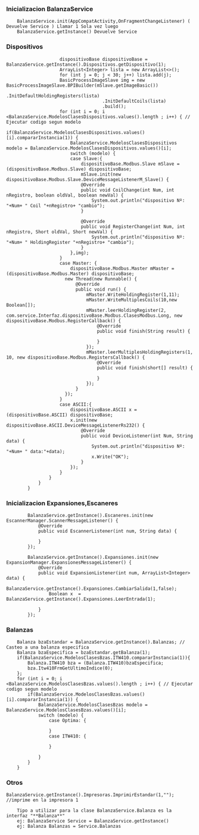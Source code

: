 ### Inicializacion BalanzaService

        BalanzaService.init(AppCompatActivity,OnFragmentChangeListener) ( Devuelve Service ) Llamar 1 Sola vez luego
        BalanzaService.getInstance() Devuelve Service

### Dispositivos

                        dispositivoBase dispositivoBase = BalanzaService.getInstance().Dispositivos.getDispositivo(1);
                        ArrayList<Integer> lista = new ArrayList<>();
                        for (int j = 0; j < 30; j++) lista.add(j);
                        BasicProcessImageSlave img = new BasicProcessImageSlave.BPIBuilder(mSlave.getImageBasic())
                                        .InitDefaultHoldingRegisters(lista)
                                        .InitDefaultCoils(lista)
                                        .build();
                        for (int i = 0; i <BalanzaService.ModelosClasesDispositivos.values().length ; i++) { // Ejecutar codigo segun modelo
                        if(BalanzaService.ModelosClasesDispositivos.values()[i].compararInstancia(1)) {
                            BalanzaService.ModelosClasesDispositivos modelo = BalanzaService.ModelosClasesDispositivos.values()[i];
                            switch (modelo) {
                            case Slave:{
                                dispositivoBase.Modbus.Slave mSlave = (dispositivoBase.Modbus.Slave) dispositivoBase;
                                mSlave.init(new dispositivoBase.Modbus.Slave.DeviceMessageListenerM_Slave() {
                                @Override
                                public void CoilChange(int Num, int nRegistro, boolean oldVal, boolean newVal) {
                                    System.out.println("dispositivo Nº: "+Num+ " Coil "+nRegistro+ "cambio"); 
                                }

                                @Override
                                public void RegisterChange(int Num, int nRegistro, Short oldVal, Short newVal) {
                                    System.out.println("dispositivo Nº: "+Num+ " HoldingRegister "+nRegistro+ "cambio");
                                }
                            },img);
                        }
                        case Master: {
                            dispositivoBase.Modbus.Master mMaster = (dispositivoBase.Modbus.Master) dispositivoBase;
                          new Thread(new Runnable() {
                              @Override
                              public void run() {
                                  mMaster.WriteHoldingRegister(1,11);
                                  mMaster.WriteMultiplesCoils(10,new Boolean[]);
                                  mMaster.leerHoldingRegister(2, com.service.Interfaz.dispositivoBase.Modbus.ClasesModbus.Long, new dispositivoBase.Modbus.RegisterCallback() {
                                      @Override
                                      public void finish(String result) {

                                      }
                                  });
                                  mMaster.leerMultiplesHoldingRegisters(1, 10, new dispositivoBase.Modbus.RegistersCallback() {
                                      @Override
                                      public void finish(short[] result) {

                                      }
                                  });
                              }
                          });
                        }
                        case ASCII:{
                            dispositivoBase.ASCII x = (dispositivoBase.ASCII) dispositivoBase;
                            x.init(new dispositivoBase.ASCII.DeviceMessageListenerRs232() {
                                @Override
                                public void DeviceListener(int Num, String data) {
                                    System.out.println("dispositivo Nº: "+Num+ " data:"+data);
                                    x.Write("OK");
                                }
                            });
                        }
                    }
                }
            }

### Inicializacion Expansiones,Escaneres

            BalanzaService.getInstance().Escaneres.init(new EscannerManager.ScannerMessageListener() {
                @Override
                public void EscannerListener(int num, String data) {
                    
                }
            });

            BalanzaService.getInstance().Expansiones.init(new ExpansionManager.ExpansionesMessageListener() {
                @Override
                public void ExpansionListener(int num, ArrayList<Integer> data) {
                    BalanzaService.getInstance().Expansiones.CambiarSalida(1,false);
                    Boolean x  = BalanzaService.getInstance().Expansiones.LeerEntrada(1);
                    
                }
            });

### Balanzas

        Balanza bzaEstandar = BalanzaService.getInstance().Balanzas; // Casteo a una balanza especifica
        Balanza bzaEspecifica = bzaEstandar.getBalanza(1);
        if(BalanzaService.ModelosClasesBzas.ITW410.compararInstancia(1)){
            Balanza.ITW410 bza = (Balanza.ITW410)bzaEspecifica;
            bza.Itw410FrmGetUltimoIndice(0);
        };
        for (int i = 0; i <BalanzaService.ModelosClasesBzas.values().length ; i++) { // Ejecutar codigo segun modelo
            if(BalanzaService.ModelosClasesBzas.values()[i].compararInstancia(1)) {
                BalanzaService.ModelosClasesBzas modelo = BalanzaService.ModelosClasesBzas.values()[i];
                switch (modelo) {
                    case Optima: {
                       
                    }
                    case ITW410: {

                    }
                    
                }
            }
        }
        
### Otros
       
    BalanzaService.getInstance().Impresoras.ImprimirEstandar(1,""); //imprime en la impresora 1
        
        Tipo a utilizar para la clase BalanzaService.Balanza es la interfaz "**Balanza**"
        ej: BalanzaService Service = BalanzaService.getInstance()
        ej: Balanza Balanzas = Service.Balanzas
